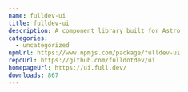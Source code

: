 ```yaml
---
name: fulldev-ui
title: fulldev-ui
description: A component library built for Astro
categories:
  - uncategorized
npmUrl: https://www.npmjs.com/package/fulldev-ui
repoUrl: https://github.com/fulldotdev/ui
homepageUrl: https://ui.full.dev/
downloads: 867
---
```

